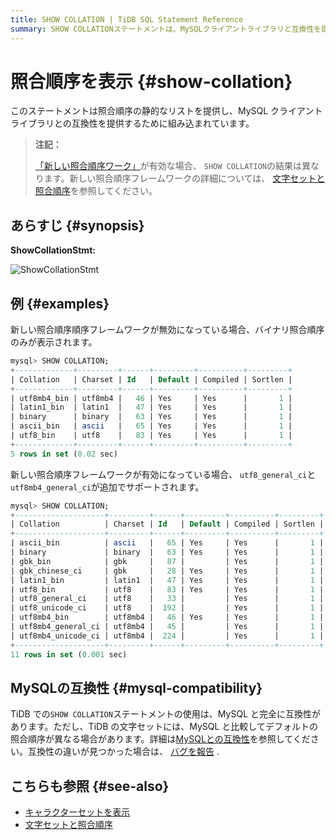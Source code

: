 ```yaml
---
title: SHOW COLLATION | TiDB SQL Statement Reference
summary: SHOW COLLATIONステートメントは、MySQLクライアントライブラリと互換性を提供するために照合順序の静的なリストを提供します。新しい照合順序フレームワークが有効な場合、結果は異なります。バイナリ照合順序のみが表示されます。MySQLの互換性は完全であり、TiDBの文字セットにはデフォルトの照合順序が異なる場合があります。
---
```


# 照合順序を表示 {#show-collation}

このステートメントは照合順序の静的なリストを提供し、MySQL クライアント ライブラリとの互換性を提供するために組み込まれています。

> **注記：**
>
> [「新しい照合順序ワーク」](/character-set-and-collation.md#new-framework-for-collations)が有効な場合、 `SHOW COLLATION`の結果は異なります。新しい照合順序フレームワークの詳細については、 [文字セットと照合順序](/character-set-and-collation.md)を参照してください。

## あらすじ {#synopsis}

**ShowCollat​​ionStmt:**

![ShowCollationStmt](https://download.pingcap.com/images/docs/sqlgram/ShowCollationStmt.png)

## 例 {#examples}

新しい照合順序順序フレームワークが無効になっている場合、バイナリ照合順序のみが表示されます。

```sql
mysql> SHOW COLLATION;
+-------------+---------+------+---------+----------+---------+
| Collation   | Charset | Id   | Default | Compiled | Sortlen |
+-------------+---------+------+---------+----------+---------+
| utf8mb4_bin | utf8mb4 |   46 | Yes     | Yes      |       1 |
| latin1_bin  | latin1  |   47 | Yes     | Yes      |       1 |
| binary      | binary  |   63 | Yes     | Yes      |       1 |
| ascii_bin   | ascii   |   65 | Yes     | Yes      |       1 |
| utf8_bin    | utf8    |   83 | Yes     | Yes      |       1 |
+-------------+---------+------+---------+----------+---------+
5 rows in set (0.02 sec)
```

新しい照合順序フレームワークが有効になっている場合、 `utf8_general_ci`と`utf8mb4_general_ci`が追加でサポートされます。

```sql
mysql> SHOW COLLATION;
+--------------------+---------+------+---------+----------+---------+
| Collation          | Charset | Id   | Default | Compiled | Sortlen |
+--------------------+---------+------+---------+----------+---------+
| ascii_bin          | ascii   |   65 | Yes     | Yes      |       1 |
| binary             | binary  |   63 | Yes     | Yes      |       1 |
| gbk_bin            | gbk     |   87 |         | Yes      |       1 |
| gbk_chinese_ci     | gbk     |   28 | Yes     | Yes      |       1 |
| latin1_bin         | latin1  |   47 | Yes     | Yes      |       1 |
| utf8_bin           | utf8    |   83 | Yes     | Yes      |       1 |
| utf8_general_ci    | utf8    |   33 |         | Yes      |       1 |
| utf8_unicode_ci    | utf8    |  192 |         | Yes      |       1 |
| utf8mb4_bin        | utf8mb4 |   46 | Yes     | Yes      |       1 |
| utf8mb4_general_ci | utf8mb4 |   45 |         | Yes      |       1 |
| utf8mb4_unicode_ci | utf8mb4 |  224 |         | Yes      |       1 |
+--------------------+---------+------+---------+----------+---------+
11 rows in set (0.001 sec)
```

## MySQLの互換性 {#mysql-compatibility}

TiDB での`SHOW COLLATION`ステートメントの使用は、MySQL と完全に互換性があります。ただし、TiDB の文字セットには、MySQL と比較してデフォルトの照合順序が異なる場合があります。詳細は[MySQLとの互換性](/mysql-compatibility.md)を参照してください。互換性の違いが見つかった場合は、 [バグを報告](https://docs.pingcap.com/tidb/stable/support) .

## こちらも参照 {#see-also}

-   [キャラクターセットを表示](/sql-statements/sql-statement-show-character-set.md)
-   [文字セットと照合順序](/character-set-and-collation.md)
